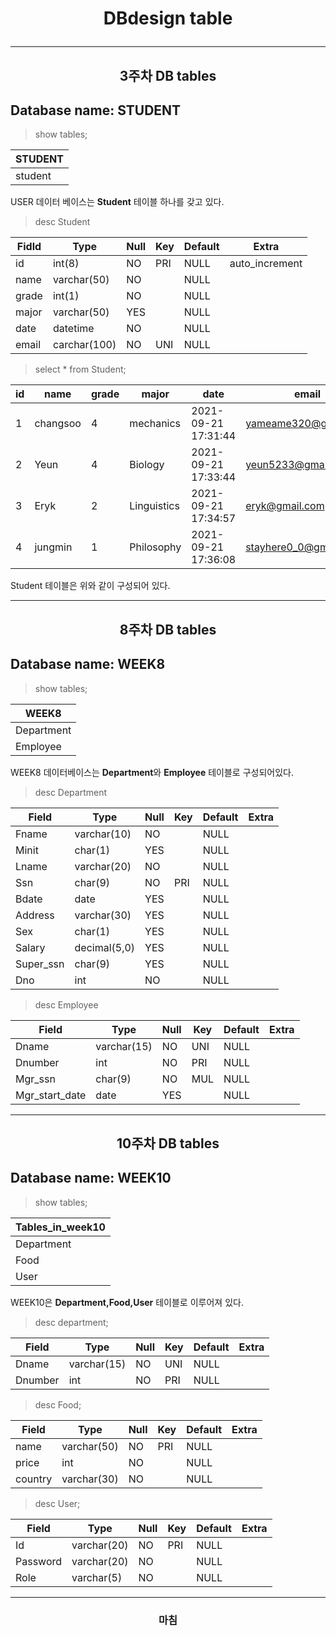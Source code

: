# <p align="center">DBdesign table</p>
***
## <p align="center"> 3주차 DB tables</p>
## Database name: STUDENT
>show tables;

STUDENT|
---|
student|

USER 데이터 베이스는 **Student** 테이블 하나를 갖고 있다.
>desc Student

Fidld|Type|Null|Key|Default|Extra
---|---|---|---|---|---|
id|int(8)|NO|PRI|NULL|auto_increment
name|varchar(50)|NO||NULL|
grade|int(1)|NO||NULL|
major|varchar(50)|YES||NULL|
date|datetime|NO||NULL|
email|carchar(100)|NO|UNI|NULL|

>select * from Student;

id|name|grade|major|date|email
---|---|---|---|---|---|
1|changsoo|4|mechanics|2021-09-21 17:31:44|yameame320@gmail.com
2|Yeun|4|Biology|2021-09-21 17:33:44|yeun5233@gmail.com
3|Eryk|2|Linguistics|2021-09-21 17:34:57|eryk@gmail.com
4|jungmin|1|Philosophy|2021-09-21 17:36:08|stayhere0_0@gmail.com

Student 테이블은 위와 같이 구성되어 있다.

***
## <p align="center"> 8주차 DB tables</p>
## Database name: WEEK8
>show tables;

WEEK8|
---|
Department|
Employee|

WEEK8 데이터베이스는 **Department**와 **Employee** 테이블로 구성되어있다.

>desc Department

Field|Type|Null|Key|Default|Extra
---|---|---|---|---|---
Fname|varchar(10)|NO||NULL|
Minit|char(1)|YES||NULL|
Lname|varchar(20)|NO||NULL|
Ssn|char(9)|NO|PRI|NULL|
Bdate|date|YES||NULL|
Address|varchar(30)|YES||NULL|
Sex|char(1)|YES||NULL|
Salary|decimal(5,0)|YES||NULL|
Super_ssn|char(9)|YES||NULL|
Dno|int|NO||NULL|

>desc Employee

Field|Type|Null|Key|Default|Extra
---|---|---|---|---|---
Dname|varchar(15)|NO|UNI|NULL|
Dnumber|int|NO|PRI|NULL|
Mgr_ssn|char(9)|NO|MUL|NULL|
Mgr_start_date|date|YES||NULL|


***
## <p align="center"> 10주차 DB tables</p>
## Database name: WEEK10

>show tables;

Tables_in_week10|
---|
Department|
Food|
User|

WEEK10은 **Department,Food,User** 테이블로 이루어져 있다.

>desc department;

Field|Type|Null|Key|Default|Extra
---|---|---|---|---|---
Dname|varchar(15)|NO|UNI|NULL|
Dnumber|int|NO|PRI|NULL

>desc Food;

Field|Type|Null|Key|Default|Extra
---|---|---|---|---|---
name|varchar(50)|NO|PRI|NULL|
price|int|NO||NULL|
country|varchar(30)|NO||NULL|

>desc User;

Field|Type|Null|Key|Default|Extra
---|---|---|---|---|---
Id|varchar(20)|NO|PRI|NULL|
Password|varchar(20)|NO||NULL|
Role|varchar(5)|NO||NULL|


***
### <p align="center">마침</p>
